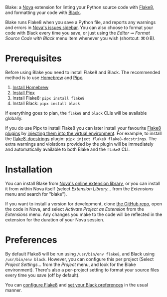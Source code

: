 Blake: a [Nova](https://nova.app/) extension for linting your Python source code with [Flake8](https://flake8.pycqa.org/), and formatting your code with [Black](https://black.readthedocs.io/).

Blake runs Flake8 when you save a Python file, and reports any warnings and errors in [Nova's issues sidebar](https://library.panic.com/nova/sidebar/). You can also choose to format your code with Black every time you save, or just using the _Editor_ ➞ _Format Source Code with Black_ menu item whenever you wish (shortcut: ⌘⇧B).

# Prerequisites

Before using Blake you need to install Flake8 and Black. The recommended method is to use [Homebrew](https://brew.sh) and [Pipx](https://pipxproject.github.io/pipx/).

1. [Install Homebrew](https://brew.sh)
2. [Install Pipx](https://pipxproject.github.io/pipx/installation/#install-pipx)
3. Install Flake8: `pipx install flake8`
4. Install Black: `pipx install black`

If everything goes to plan, the `flake8` and `black` CLIs will be available globally.

If you do use Pipx to install Flake8 you can later install your favourite [Flake8 plugins](https://github.com/DmytroLitvinov/awesome-flake8-extensions) by [injecting them into the virtual environment](https://pipxproject.github.io/pipx/examples/#pipx-inject-example). For example, to install the [flake8-docstrings](https://gitlab.com/pycqa/flake8-docstrings) plugin: `pipx inject flake8 flake8-docstrings`. The extra warnings and violations provided by the plugin will be immediately and automatically available to both Blake and the `flake8` CLI.

# Installation

You can install Blake from [Nova's online extension library](https://extensions.panic.com/extensions/is.flother/is.flother.Blake/), or you can install it from within Nova itself (select _Extension Library..._ from the _Extensions_ menu and search for "blake").

If you want to install a version for development, clone [the GitHub repo](https://github.com/flother/Blake.novaextension), open the code in Nova, and select _Activate Project as Extension_ from the _Extensions_ menu. Any changes you make to the code will be reflected in the extension for the duration of your Nova session.

# Preferences

By default Flake8 will be run using `/usr/bin/env flake8`, and Black using `/usr/bin/env black`. However, you can configure this per project (Select _Project Settings..._ from the _Project_ menu, and look for the Blake environment). There's also a per-project setting to format your source files every time you save (off by default).

You can [configure Flake8](https://flake8.pycqa.org/en/latest/user/configuration.html) and [set your Black preferences](https://black.readthedocs.io/en/stable/usage_and_configuration/the_basics.html#configuration-via-a-file) in the usual manner.
